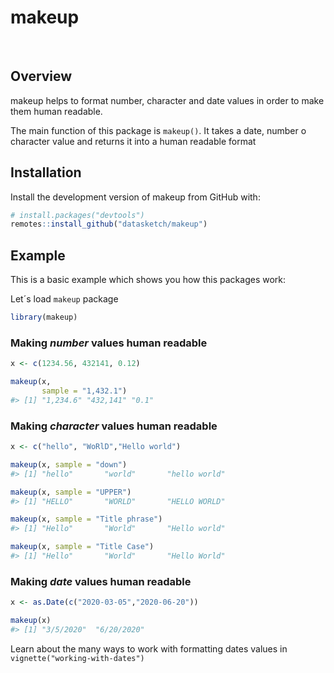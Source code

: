 
<!-- README.md is generated from README.Rmd. Please edit that file -->

# makeup

<!-- badges: start -->
<!-- badges: end -->

<br>

## Overview

makeup helps to format number, character and date values in order to
make them human readable.

The main function of this package is `makeup()`. It takes a date, number
o character value and returns it into a human readable format

## Installation

Install the development version of makeup from GitHub with:

``` r
# install.packages("devtools")
remotes::install_github("datasketch/makeup")
```

## Example

This is a basic example which shows you how this packages work:

Let´s load `makeup` package

``` r
library(makeup)
```

### Making *number* values human readable

``` r
x <- c(1234.56, 432141, 0.12)

makeup(x, 
       sample = "1,432.1")
#> [1] "1,234.6" "432,141" "0.1"
```

### Making *character* values human readable

``` r
x <- c("hello", "WoRlD","Hello world")

makeup(x, sample = "down")
#> [1] "hello"       "world"       "hello world"

makeup(x, sample = "UPPER")
#> [1] "HELLO"       "WORLD"       "HELLO WORLD"

makeup(x, sample = "Title phrase")
#> [1] "Hello"       "World"       "Hello world"

makeup(x, sample = "Title Case")
#> [1] "Hello"       "World"       "Hello World"
```

### Making *date* values human readable

``` r
x <- as.Date(c("2020-03-05","2020-06-20"))

makeup(x)
#> [1] "3/5/2020"  "6/20/2020"
```

Learn about the many ways to work with formatting dates values in
`vignette("working-with-dates")`
